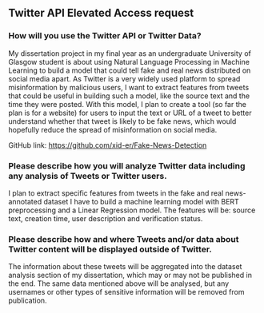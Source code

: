 ## Twitter API Elevated Access request

### How will you use the Twitter API or Twitter Data?

My dissertation project in my final year as an undergraduate University of Glasgow student is about using Natural Language Processing in Machine Learning to build a model that could tell fake and real news distributed on social media apart. As Twitter is a very widely used platform to spread misinformation by malicious users, I want to extract features from tweets that could be useful in building such a model, like the source text and the time they were posted. With this model, I plan to create a tool (so far the plan is for a website) for users to input the text or URL of a tweet to better understand whether that tweet is likely to be fake news, which would hopefully reduce the spread of misinformation on social media.

GitHub link: https://github.com/xid-er/Fake-News-Detection

### Please describe how you will analyze Twitter data including any analysis of Tweets or Twitter users.

I plan to extract specific features from tweets in the fake and real news-annotated dataset I have to build a machine learning model with BERT preprocessing and a Linear Regression model. The features will be: source text, creation time, user description and verification status.

### Please describe how and where Tweets and/or data about Twitter content will be displayed outside of Twitter.

The information about these tweets will be aggregated into the dataset analysis section of my dissertation, which may or may not be published in the end. The same data mentioned above will be analysed, but any usernames or other types of sensitive information will be removed from publication.